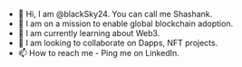 - 👋 Hi, I am @blackSky24. You can call me Shashank.
- 👀 I am on a mission to enable global blockchain adoption.
- 🌱 I am currently learning about Web3.
- 💞️ I am looking to collaborate on Dapps, NFT projects.
- 📫 How to reach me - Ping me on LinkedIn.

<!---
blacksky24/blacksky24 is a ✨ special ✨ repository because its `README.md` (this file) appears on your GitHub profile.
You can click the Preview link to take a look at your changes.
--->
